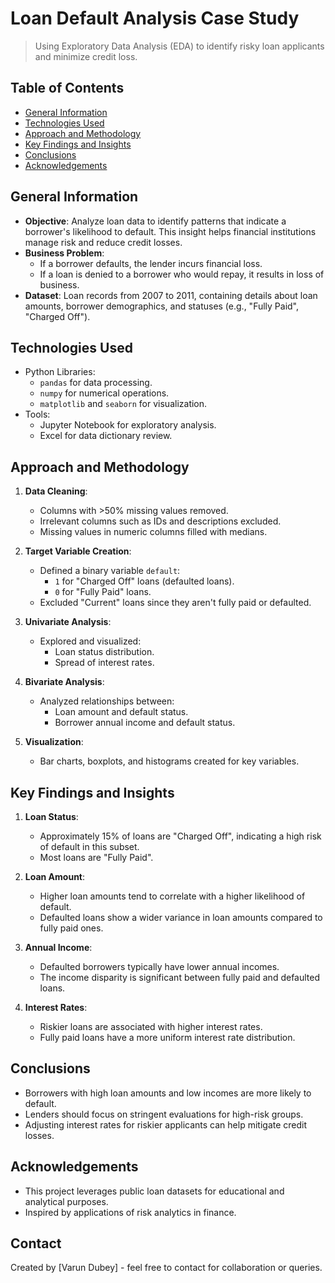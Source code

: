 
# Loan Default Analysis Case Study
> Using Exploratory Data Analysis (EDA) to identify risky loan applicants and minimize credit loss.

## Table of Contents
* [General Information](#general-information)
* [Technologies Used](#technologies-used)
* [Approach and Methodology](#approach-and-methodology)
* [Key Findings and Insights](#key-findings-and-insights)
* [Conclusions](#conclusions)
* [Acknowledgements](#acknowledgements)

## General Information
- **Objective**: Analyze loan data to identify patterns that indicate a borrower's likelihood to default. This insight helps financial institutions manage risk and reduce credit losses.
- **Business Problem**:
  - If a borrower defaults, the lender incurs financial loss.
  - If a loan is denied to a borrower who would repay, it results in loss of business.
- **Dataset**: Loan records from 2007 to 2011, containing details about loan amounts, borrower demographics, and statuses (e.g., "Fully Paid", "Charged Off").

## Technologies Used
- Python Libraries:
  - `pandas` for data processing.
  - `numpy` for numerical operations.
  - `matplotlib` and `seaborn` for visualization.
- Tools:
  - Jupyter Notebook for exploratory analysis.
  - Excel for data dictionary review.

## Approach and Methodology
1. **Data Cleaning**:
   - Columns with >50% missing values removed.
   - Irrelevant columns such as IDs and descriptions excluded.
   - Missing values in numeric columns filled with medians.

2. **Target Variable Creation**:
   - Defined a binary variable `default`:
     - `1` for "Charged Off" loans (defaulted loans).
     - `0` for "Fully Paid" loans.
   - Excluded "Current" loans since they aren't fully paid or defaulted.

3. **Univariate Analysis**:
   - Explored and visualized:
     - Loan status distribution.
     - Spread of interest rates.

4. **Bivariate Analysis**:
   - Analyzed relationships between:
     - Loan amount and default status.
     - Borrower annual income and default status.

5. **Visualization**:
   - Bar charts, boxplots, and histograms created for key variables.

## Key Findings and Insights
1. **Loan Status**:
   - Approximately 15% of loans are "Charged Off", indicating a high risk of default in this subset.
   - Most loans are "Fully Paid".

2. **Loan Amount**:
   - Higher loan amounts tend to correlate with a higher likelihood of default.
   - Defaulted loans show a wider variance in loan amounts compared to fully paid ones.

3. **Annual Income**:
   - Defaulted borrowers typically have lower annual incomes.
   - The income disparity is significant between fully paid and defaulted loans.

4. **Interest Rates**:
   - Riskier loans are associated with higher interest rates.
   - Fully paid loans have a more uniform interest rate distribution.

## Conclusions
- Borrowers with high loan amounts and low incomes are more likely to default.
- Lenders should focus on stringent evaluations for high-risk groups.
- Adjusting interest rates for riskier applicants can help mitigate credit losses.

## Acknowledgements
- This project leverages public loan datasets for educational and analytical purposes.
- Inspired by applications of risk analytics in finance.

## Contact
Created by [Varun Dubey] - feel free to contact for collaboration or queries.

